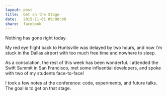 ```yaml
---
layout: post
title:  Get on the Stage
date:   2015-11-01 09:00:00
share:	facebook
---
```


Nothing has gone right today.

My red eye flight back to Huntsville was delayed by two hours, and now I'm stuck in the Dallas airport with too much free time and nowhere to sleep.

As a consolation, the rest of this week has been wonderful. I attended the Swift Summit in San Francisco, met some influential developers, and spoke with two of my students face-to-face!

I took a few notes at the conference: code, experiments, and future talks. The goal is to get on that stage.